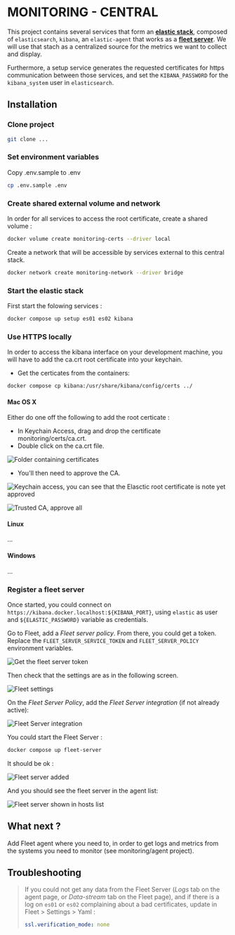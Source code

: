 # MONITORING - CENTRAL

This project contains several services that form an [**elastic stack**](https://www.elastic.co/elastic-stack/), composed of `elasticsearch`, `kibana`, an `elastic-agent` that works as a [**fleet server**](https://www.elastic.co/guide/en/fleet/current/fleet-server.html). We will use that stach as a centralized source for the metrics we want to collect and display.

Furthermore, a setup service generates the requested certificates for https communication between those services, and set the `KIBANA_PASSWORD` for the `kibana_system` user in `elasticsearch`.

## Installation

### Clone project

```sh
git clone ...
```

### Set environment variables

Copy .env.sample to .env

```sh
cp .env.sample .env
```

### Create shared external volume and network

In order for all services to access the root certificate, create a shared volume :

```sh
docker volume create monitoring-certs --driver local
```

Create a network that will be accessible by services external to this central stack.

```sh
docker network create monitoring-network --driver bridge
```

### Start the elastic stack

First start the folowing services :

```sh
docker compose up setup es01 es02 kibana
```

### Use HTTPS locally

In order to access the kibana interface on your development machine, you will have to add the ca.crt root certificate into your keychain.

- Get the certicates from the containers:

```sh
docker compose cp kibana:/usr/share/kibana/config/certs ../
```

#### Mac OS X

Either do one off the following to add the root certicate :

- In Keychain Access, drag and drop the certificate monitoring/certs/ca.crt.
- Double click on the ca.crt file.

![Folder containing certificates](assets/os_X-certs_folder.png)

- You'll then need to approve the CA.

![Keychain access, you can see that the Elasctic root certificate is note yet approved](assets/os_X-keychain_access.png)

![Trusted CA, approve all](assets/os_X-trusted_ca.png)

#### Linux

...

#### Windows

...

### Register a fleet server

Once started, you could connect on `https://kibana.docker.localhost:${KIBANA_PORT}`, using `elastic` as user and `${ELASTIC_PASSWORD}` variable as credentials.

Go to Fleet, add a *Fleet server policy*. From there, you could get a token. Replace the `FLEET_SERVER_SERVICE_TOKEN` and `FLEET_SERVER_POLICY` environment variables.

![Get the fleet server token](assets/fleet_server_service_token.png)

Then check that the settings are as in the following screen.

![Fleet settings](assets/fleet_settings.png)

On the *Fleet Server Policy*, add the *Fleet Server integration* (if not already active):

![Fleet Server integration](assets/fleet_server_integration.png)

You could start the Fleet Server :

```sh
docker compose up fleet-server
```

It should be ok :

![Fleet server added](assets/fleet_server_success.png)

And you should see the fleet server in the agent list:

![Fleet server shown in hosts list](assets/fleet_server_host.png)

## What next ?

Add Fleet agent where you need to, in order to get logs and metrics from the systems you need to monitor (see monitoring/agent project).

## Troubleshooting

> If you could not get any data from the Fleet Server (*Logs* tab on the agent page, or *Data-stream* tab on the Fleet page), and if there is a log on `es01` or `es02` complaining about a bad certificates, update in Fleet > Settings > Yaml :
>
> ```yaml
> ssl.verification_mode: none
> ```
